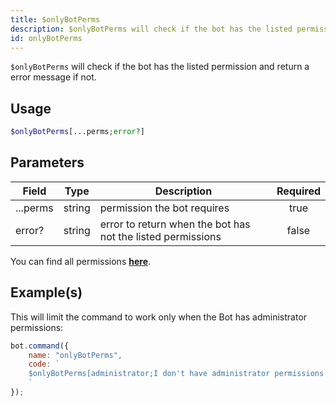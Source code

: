 ```yaml
---
title: $onlyBotPerms
description: $onlyBotPerms will check if the bot has the listed permission and return a error message if not.
id: onlyBotPerms
---
```


`$onlyBotPerms` will check if the bot has the listed permission and return a error message if not.

## Usage

```php
$onlyBotPerms[...perms;error?]
```

## Parameters

| Field    | Type   | Description                                                 | Required |
|----------|--------|-------------------------------------------------------------|:--------:|
| ...perms | string | permission the bot requires                                 |   true   |
| error?   | string | error to return when the bot has not the listed permissions |  false   |

You can find all permissions __[here](../../guides/9permissionsintents.md)__.

## Example(s)

This will limit the command to work only when the Bot has administrator permissions:

```javascript
bot.command({
    name: "onlyBotPerms",
    code: `
    $onlyBotPerms[administrator;I don't have administrator permissions!]
    `
});
```